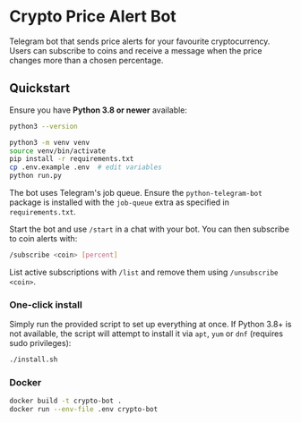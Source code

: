 # Crypto Price Alert Bot

Telegram bot that sends price alerts for your favourite cryptocurrency.
Users can subscribe to coins and receive a message when the price changes more
than a chosen percentage.

## Quickstart

Ensure you have **Python 3.8 or newer** available:

```bash
python3 --version
```

```bash
python3 -m venv venv
source venv/bin/activate
pip install -r requirements.txt
cp .env.example .env  # edit variables
python run.py
```

The bot uses Telegram's job queue. Ensure the `python-telegram-bot` package is
installed with the `job-queue` extra as specified in `requirements.txt`.

Start the bot and use `/start` in a chat with your bot. You can then subscribe
to coin alerts with:

```bash
/subscribe <coin> [percent]
```

List active subscriptions with `/list` and remove them using
`/unsubscribe <coin>`.

### One-click install

Simply run the provided script to set up everything at once. If Python 3.8+
is not available, the script will attempt to install it via `apt`, `yum` or
`dnf` (requires sudo privileges):

```bash
./install.sh
```

### Docker

```bash
docker build -t crypto-bot .
docker run --env-file .env crypto-bot
```
